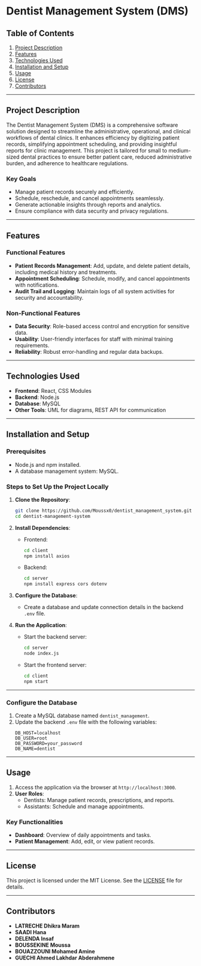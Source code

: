 # Dentist Management System (DMS)

## Table of Contents
1. [Project Description](#project-description)
2. [Features](#features)
3. [Technologies Used](#technologies-used)
4. [Installation and Setup](#installation-and-setup)
5. [Usage](#usage)
6. [License](#license)
7. [Contributors](#contributors)

---

## Project Description
The Dentist Management System (DMS) is a comprehensive software solution designed to streamline the administrative,
operational, and clinical workflows of dental clinics. It enhances efficiency by digitizing patient records,
simplifying appointment scheduling, and providing insightful reports for clinic management.
This project is tailored for small to medium-sized dental practices to ensure better patient care,
reduced administrative burden, and adherence to healthcare regulations.

### Key Goals
- Manage patient records securely and efficiently.
- Schedule, reschedule, and cancel appointments seamlessly.
- Generate actionable insights through reports and analytics.
- Ensure compliance with data security and privacy regulations.

---

## Features
### Functional Features
- **Patient Records Management**: Add, update, and delete patient details, including medical history and treatments.
- **Appointment Scheduling**: Schedule, modify, and cancel appointments with notifications.
- **Audit Trail and Logging**: Maintain logs of all system activities for security and accountability.

### Non-Functional Features
- **Data Security**: Role-based access control and encryption for sensitive data.
- **Usability**: User-friendly interfaces for staff with minimal training requirements.
- **Reliability**: Robust error-handling and regular data backups.

---

## Technologies Used
- **Frontend**: React, CSS Modules
- **Backend**: Node.js
- **Database**: MySQL
- **Other Tools**: UML for diagrams, REST API for communication

---

## Installation and Setup
### Prerequisites
- Node.js and npm installed.
- A database management system: MySQL.

### Steps to Set Up the Project Locally
1. **Clone the Repository**:
   ```bash
   git clone https://github.com/Moussx0/dentist_management_system.git
   cd dentist-management-system
   ```

2. **Install Dependencies**:
   - Frontend:
     ```bash
     cd client
     npm install axios
     ```
   - Backend:
     ```bash
     cd server
     npm install express cors dotenv
     ```

3. **Configure the Database**:
   - Create a database and update connection details in the backend `.env` file.

4. **Run the Application**:
   - Start the backend server:
     ```bash
     cd server
     node index.js
     ```
   - Start the frontend server:
     ```bash
     cd client
     npm start
     ```

---
### Configure the Database
1. Create a MySQL database named `dentist_management`.
2. Update the backend `.env` file with the following variables:
   ```plaintext
   DB_HOST=localhost
   DB_USER=root
   DB_PASSWORD=your_password
   DB_NAME=dentist

---
## Usage
1. Access the application via the browser at `http://localhost:3000`.
2. **User Roles**:
   - Dentists: Manage patient records, prescriptions, and reports.
   - Assistants: Schedule and manage appointments.

### Key Functionalities
- **Dashboard**: Overview of daily appointments and tasks.
- **Patient Management**: Add, edit, or view patient records.

---

## License
This project is licensed under the MIT License. See the [LICENSE](LICENSE) file for details.

---

## Contributors
- **LATRECHE Dhikra Maram**
- **SAADI Hana**
- **DELENDA Insaf**
- **BOUSSEKINE Moussa**
- **BOUAZZOUNI Mohamed Amine**
- **GUECHI Ahmed Lakhdar Abderahmene**
